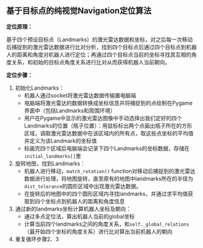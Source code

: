 ## 基于目标点的纯视觉Navigation定位算法

**定位原理：**

基于四个预设目标点（Landmarks）的激光雷达数据和坐标，对之后每一次移动后捕捉到的激光雷达数据进行比对分析，找到四个目标点后通过四个目标点到机器人的距离和角度对机器人进行定位；再通过四个目标点当前的坐标寻找其互相的角度关系，和初始的目标点角度关系进行比对从而获得机器人当前朝向。



**定位步骤：**

1. 初始化Landmarks：
   - 机器人通过socket将激光雷达数据传输置电脑端
   - 电脑端将激光雷达的数据转换成坐标信息并将捕捉到的点绘制在Pygame界面中（包括Landmarks和周围环境）
   - 用户在Pygame中显示的激光雷达图像中手动选择出我们定好的四个Landmarks的位置（瓶子位置）：用鼠标标出两个点画出瓶子所在的方形区域，调取激光雷达数据中在该区域内的所有点，取这些点坐标的平均值并定义为该Landmark的坐标值
   - 标画完四个区域后电脑端会记录下四个Landmarks的坐标数据，存储在`initial_landmarks[]`里
2. 旋转地图，找到Landmarks：
   - 机器人进行移动，`match_rotation()` function对移动后捕捉到的激光雷达数据进行处理，将地图旋转，直至原有的地图中landmarks所在的半径为`dist_tolerance`的圆形区域中出现激光雷达数据。
   - 在旋转后的地图中的四个圆形区域内寻找landmarks，并通过求平均值获取到四个坐标点到机器人的距离和角度信息
3. 通过新的landmarks坐标计算机器人坐标及朝向：
   - 通过多点定位法，算出机器人当前的global坐标
   - 计算当前四个landmarks之间的角度关系，和`self._global_relations`（最开始四个坐标的角度关系）进行比对算出当前机器人的朝向
4. 重复循环步骤2、3

